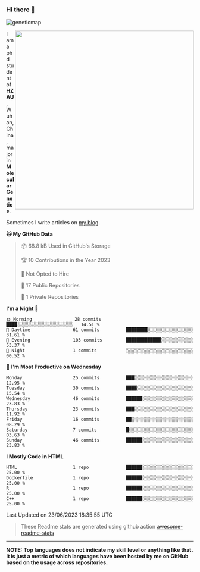 ### Hi there 👋

<!--
**Wangchangsh/Wangchangsh** is a ✨ _special_ ✨ repository because its `README.md` (this file) appears on your GitHub profile.

Here are some ideas to get you started:

- 🔭 I’m currently working on ...
- 🌱 I’m currently learning ...
- 👯 I’m looking to collaborate on ...
- 🤔 I’m looking for help with ...
- 💬 Ask me about ...
- 📫 How to reach me: ...
- 😄 Pronouns: ...
- ⚡ Fun fact: ...
-->

![geneticmap](https://cdn.jsdelivr.net/gh/Wangchangsh/image@main/molgenetics/Drosophila_Gene_Linkage_Map.6k3x642vc8c0.webp)


<img align="right" src="https://github-readme-stats.vercel.app/api?username=Wangchangsh&show_icons=true&hide_border=true&include_all_commits=true" width="480px">
     
I am a phd student of **HZAU**, Wuhan, China, major in **Molecular Genetics**.

Sometimes I write articles on [my blog](https://wangchangsheng.netlify.app/).


<!--START_SECTION:waka-->
**🐱 My GitHub Data** 

> 📦 68.8 kB Used in GitHub's Storage 
 > 
> 🏆 10 Contributions in the Year 2023
 > 
> 🚫 Not Opted to Hire
 > 
> 📜 17 Public Repositories 
 > 
> 🔑 1 Private Repositories 
 > 
**I'm a Night 🦉** 

```text
🌞 Morning                28 commits          ████░░░░░░░░░░░░░░░░░░░░░   14.51 % 
🌆 Daytime                61 commits          ████████░░░░░░░░░░░░░░░░░   31.61 % 
🌃 Evening                103 commits         █████████████░░░░░░░░░░░░   53.37 % 
🌙 Night                  1 commits           ░░░░░░░░░░░░░░░░░░░░░░░░░   00.52 % 
```
📅 **I'm Most Productive on Wednesday** 

```text
Monday                   25 commits          ███░░░░░░░░░░░░░░░░░░░░░░   12.95 % 
Tuesday                  30 commits          ████░░░░░░░░░░░░░░░░░░░░░   15.54 % 
Wednesday                46 commits          ██████░░░░░░░░░░░░░░░░░░░   23.83 % 
Thursday                 23 commits          ███░░░░░░░░░░░░░░░░░░░░░░   11.92 % 
Friday                   16 commits          ██░░░░░░░░░░░░░░░░░░░░░░░   08.29 % 
Saturday                 7 commits           █░░░░░░░░░░░░░░░░░░░░░░░░   03.63 % 
Sunday                   46 commits          ██████░░░░░░░░░░░░░░░░░░░   23.83 % 
```


**I Mostly Code in HTML** 

```text
HTML                     1 repo              ██████░░░░░░░░░░░░░░░░░░░   25.00 % 
Dockerfile               1 repo              ██████░░░░░░░░░░░░░░░░░░░   25.00 % 
R                        1 repo              ██████░░░░░░░░░░░░░░░░░░░   25.00 % 
C++                      1 repo              ██████░░░░░░░░░░░░░░░░░░░   25.00 % 
```




 Last Updated on 23/06/2023 18:35:55 UTC
<!--END_SECTION:waka-->

> These Readme stats are generated using github action [awesome-readme-stats](https://github.com/anmol098/waka-readme-stats)

-----

**NOTE: Top languages does not indicate my skill level or anything like that. It is just a metric of which languages have been hosted by me on GitHub based on the usage across repositories.**

